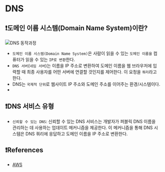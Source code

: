 # DNS

## ❗️도메인 이름 시스템(Domain Name System)이란?
![DNS 동작과정](../img/DNS-동작과정.webp)
* `도메인 이름 시스템(Domain Name System)`은 사람이 읽을 수 있는 `도메인 이름을` 컴퓨터가 읽을 수 있는 `IP로 변환`한다.
* `DNS 서버`(`네임 서버`)는 이름을 IP 주소로 변환하여 도메인 이름을 웹 브라우저에 입력할 때 최종 사용자를 어떤 서버에 연결할 것인지를 제어한다. 이 요청을 `쿼리`라고 한다.
* DNS는 `국제적 단위`로 웹사이트 IP 주소와 도메인 주소를 이어주는 환경/시스템이다.
* 

## ❗️DNS 서비스 유형
* `신뢰할 수 있는 DNS`: 신뢰할 수 있는 DNS 서비스는 개발자가 퍼블릭 DNS 이름을 관리하는 데 사용하는 업데이트 메커니즘을 제공한다. 이 메커니즘을 통해 DNS 시스템은 DNS 쿼리에 응답하고 도메인 이름을 IP 주소로 변환한다. 


## ❗️References
* [AWS](https://aws.amazon.com/ko/route53/what-is-dns/)